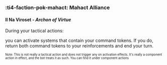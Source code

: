 ### :ti4-faction-pok-mahact: **Mahact Alliance**

####  Il Na Viroset - _Archon of Virtue_

During your tactical actions:

you can activate systems that contain your command tokens. If you do, return both command tokens to your reinforcements and end your turn. 

<sup><sub>Note: This is not really a tactical action and does not trigger any on activation effects. It's really a component action in effect, and the bot treats it as such. You can find it under component actions</sub></sup>
